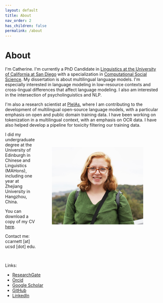 ```yaml
---
layout: default
title: About
nav_order: 2
has_children: false
permalink: /about
---
```


# About

I'm Catherine. I'm currently a PhD Candidate in [Linguistics at the University of California at San Diego](https://linguistics.ucsd.edu/) with a specialization in [Computational Social Science](https://css.ucsd.edu/). My dissertation is about multilingual language models. I'm especially interested in language modeling in low-resource contexts and cross-lingual differences that affect language modeling. I also am interested in the intersection of psycholinguistics and NLP.

I'm also a research scientist at [PleIAs](https://pleias.fr/), where I am contributing to the development of multilingual open-source language models, with a particular emphasis on open and public domain training data. I have been working on tokenization in a multilingual context, with an emphasis on OCR data. I have also helped develop a pipeline for toxicity filtering our training data. 

<img src="/assets/images/headshot.jpg" ALIGN="right" width="300" HSPACE="50" VSPACE="50" />

I did my undergraduate degree at the University of Edinburgh in Chinese and Linguistics (MAHons), including one year at Zhejiang University in Hangzhou, China. 

You can download a copy of my CV [here](https://catherinearnett.github.io/cv). 

Contact me: ccarnett [at] ucsd [dot] edu.

<br clear="right"/>

Links:
- [ResearchGate](https://www.researchgate.net/profile/Catherine_Arnett) 
- [Orcid](https://orcid.org/0000-0003-0448-5415)
- [Google Scholar](https://scholar.google.com/citations?user=gIDJdFAAAAAJ&hl=en&oi=ao) 
- [GitHub](https://github.com/catherinearnett)
- [LinkedIn](https://www.linkedin.com/in/catherine-arnett96/)


